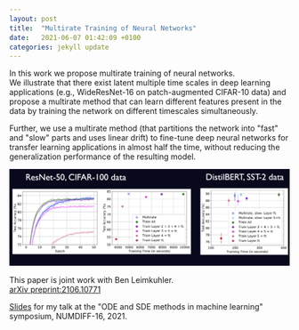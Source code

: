 ```yaml
---
layout: post
title:  "Multirate Training of Neural Networks"
date:   2021-06-07 01:42:09 +0100
categories: jekyll update
---
```


In this work we propose multirate training of neural networks. <br>
We illustrate that there exist latent multiple time scales in deep learning applications (e.g., WideResNet-16 on patch-augmented CIFAR-10 data) and propose a multirate method that can learn different features present in the data by training the network on different timescales simultaneously.

Further, we use a multirate method (that partitions the network into "fast" and "slow" parts and uses linear drift) to fine-tune deep neural networks for transfer learning applications in almost half the time, without reducing the generalization performance of the resulting model. 
<!---: partitioning neural network parameters into "fast" and "slow" parts which are trained simultaneously using different learning rates.-->
<!---***Latent multiple time scales in deep learning *** <br>-->

<img src="/pics/transfermultirate2.png" width="800"/>

This paper is joint work with Ben Leimkuhler. <br>
[arXiv preprint:2106.10771](https://arxiv.org/abs/2106.10771)


[Slides]({{TiffanyVlaar.github.io}}/slides/Multirate_Numdiff.pdf) for my talk at the "ODE and SDE methods in machine learning" symposium, NUMDIFF-16, 2021.

